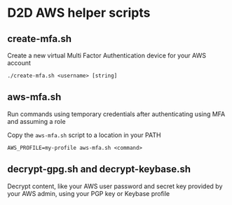 # D2D AWS helper scripts

## create-mfa.sh

Create a new virtual Multi Factor Authentication device for your AWS account

```
./create-mfa.sh <username> [string]
```

## aws-mfa.sh

Run commands using temporary credentials after authenticating using MFA and
assuming a role

Copy the `aws-mfa.sh` script to a location in your PATH

```
AWS_PROFILE=my-profile aws-mfa.sh <command>
```

## decrypt-gpg.sh and decrypt-keybase.sh

Decrypt content, like your AWS user password and secret key provided by your
AWS admin, using your PGP key or Keybase profile
